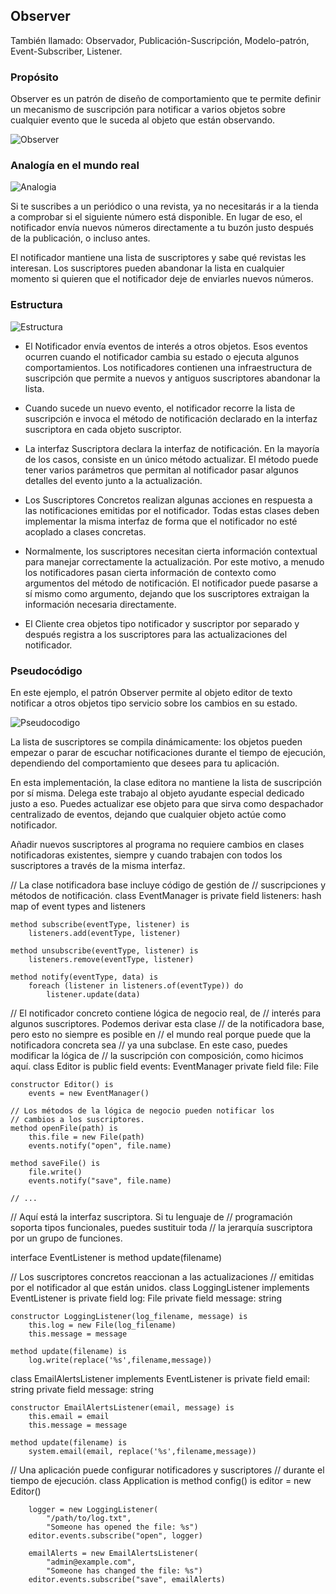 ## Observer

También llamado: Observador, Publicación-Suscripción, Modelo-patrón, Event-Subscriber, Listener.

### Propósito
Observer es un patrón de diseño de comportamiento que te permite definir un mecanismo de suscripción para notificar a varios objetos sobre cualquier evento que le suceda al objeto que están observando.

![Observer](https://www.hollywoodreporter.com/wp-content/uploads/2015/10/tvwriter.jpg?w=1500)

### Analogía en el mundo real

![Analogia](https://refactoring.guru/images/patterns/content/observer/observer-comic-2-es.png?id=27c5c4513d9c52b4198ef61d32b4e201)

Si te suscribes a un periódico o una revista, ya no necesitarás ir a la tienda a comprobar si el siguiente número está disponible. En lugar de eso, el notificador envía nuevos números directamente a tu buzón justo después de la publicación, o incluso antes.

El notificador mantiene una lista de suscriptores y sabe qué revistas les interesan. Los suscriptores pueden abandonar la lista en cualquier momento si quieren que el notificador deje de enviarles nuevos números.

###  Estructura

![Estructura](https://refactoring.guru/images/patterns/diagrams/observer/structure-indexed.png?id=2ca2c123503ede860740af2a22bc4b4d)

- El Notificador envía eventos de interés a otros objetos. Esos eventos ocurren cuando el notificador cambia su estado o ejecuta algunos comportamientos. Los notificadores contienen una infraestructura de suscripción que permite a nuevos y antiguos suscriptores abandonar la lista.

- Cuando sucede un nuevo evento, el notificador recorre la lista de suscripción e invoca el método de notificación declarado en la interfaz suscriptora en cada objeto suscriptor.

- La interfaz Suscriptora declara la interfaz de notificación. En la mayoría de los casos, consiste en un único método actualizar. El método puede tener varios parámetros que permitan al notificador pasar algunos detalles del evento junto a la actualización.

- Los Suscriptores Concretos realizan algunas acciones en respuesta a las notificaciones emitidas por el notificador. Todas estas clases deben implementar la misma interfaz de forma que el notificador no esté acoplado a clases concretas.

- Normalmente, los suscriptores necesitan cierta información contextual para manejar correctamente la actualización. Por este motivo, a menudo los notificadores pasan cierta información de contexto como argumentos del método de notificación. El notificador puede pasarse a sí mismo como argumento, dejando que los suscriptores extraigan la información necesaria directamente.

- El Cliente crea objetos tipo notificador y suscriptor por separado y después registra a los suscriptores para las actualizaciones del notificador.

### Pseudocódigo
En este ejemplo, el patrón Observer permite al objeto editor de texto notificar a otros objetos tipo servicio sobre los cambios en su estado.

![Pseudocodigo](https://refactoring.guru/images/patterns/diagrams/observer/example.png?id=6d0603ab5a00e4463b81d9639cd746a2)

La lista de suscriptores se compila dinámicamente: los objetos pueden empezar o parar de escuchar notificaciones durante el tiempo de ejecución, dependiendo del comportamiento que desees para tu aplicación.

En esta implementación, la clase editora no mantiene la lista de suscripción por sí misma. Delega este trabajo al objeto ayudante especial dedicado justo a eso. Puedes actualizar ese objeto para que sirva como despachador centralizado de eventos, dejando que cualquier objeto actúe como notificador.

Añadir nuevos suscriptores al programa no requiere cambios en clases notificadoras existentes, siempre y cuando trabajen con todos los suscriptores a través de la misma interfaz.

// La clase notificadora base incluye código de gestión de
// suscripciones y métodos de notificación.
class EventManager is
    private field listeners: hash map of event types and listeners

    method subscribe(eventType, listener) is
        listeners.add(eventType, listener)

    method unsubscribe(eventType, listener) is
        listeners.remove(eventType, listener)

    method notify(eventType, data) is
        foreach (listener in listeners.of(eventType)) do
            listener.update(data)

// El notificador concreto contiene lógica de negocio real, de
// interés para algunos suscriptores. Podemos derivar esta clase
// de la notificadora base, pero esto no siempre es posible en
// el mundo real porque puede que la notificadora concreta sea
// ya una subclase. En este caso, puedes modificar la lógica de
// la suscripción con composición, como hicimos aquí.
class Editor is
    public field events: EventManager
    private field file: File

    constructor Editor() is
        events = new EventManager()

    // Los métodos de la lógica de negocio pueden notificar los
    // cambios a los suscriptores.
    method openFile(path) is
        this.file = new File(path)
        events.notify("open", file.name)

    method saveFile() is
        file.write()
        events.notify("save", file.name)

    // ...


// Aquí está la interfaz suscriptora. Si tu lenguaje de
// programación soporta tipos funcionales, puedes sustituir toda
// la jerarquía suscriptora por un grupo de funciones.


interface EventListener is
    method update(filename)

// Los suscriptores concretos reaccionan a las actualizaciones
// emitidas por el notificador al que están unidos.
class LoggingListener implements EventListener is
    private field log: File
    private field message: string

    constructor LoggingListener(log_filename, message) is
        this.log = new File(log_filename)
        this.message = message

    method update(filename) is
        log.write(replace('%s',filename,message))

class EmailAlertsListener implements EventListener is
    private field email: string
    private field message: string

    constructor EmailAlertsListener(email, message) is
        this.email = email
        this.message = message

    method update(filename) is
        system.email(email, replace('%s',filename,message))


// Una  aplicación puede configurar notificadores y suscriptores
// durante el tiempo de ejecución.
class Application is
    method config() is
        editor = new Editor()

        logger = new LoggingListener(
            "/path/to/log.txt",
            "Someone has opened the file: %s")
        editor.events.subscribe("open", logger)

        emailAlerts = new EmailAlertsListener(
            "admin@example.com",
            "Someone has changed the file: %s")
        editor.events.subscribe("save", emailAlerts)
